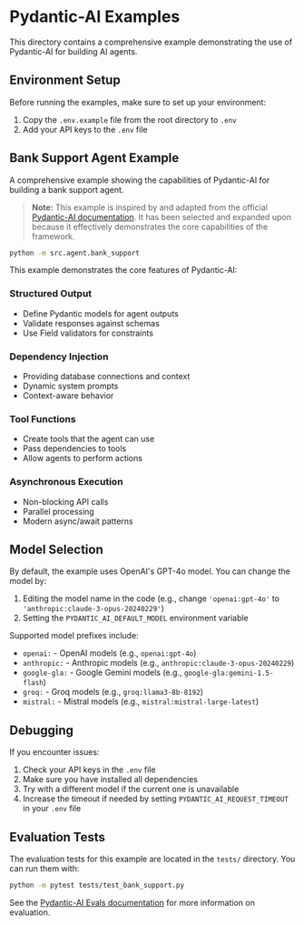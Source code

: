 # Pydantic-AI Examples

This directory contains a comprehensive example demonstrating the use of Pydantic-AI for building AI agents.

## Environment Setup

Before running the examples, make sure to set up your environment:

1. Copy the `.env.example` file from the root directory to `.env`
2. Add your API keys to the `.env` file

## Bank Support Agent Example

A comprehensive example showing the capabilities of Pydantic-AI for building a bank support agent.

> **Note:** This example is inspired by and adapted from the official [Pydantic-AI documentation](https://ai.pydantic.dev/). It has been selected and expanded upon because it effectively demonstrates the core capabilities of the framework.

```bash
python -m src.agent.bank_support
```

This example demonstrates the core features of Pydantic-AI:

### Structured Output
- Define Pydantic models for agent outputs
- Validate responses against schemas
- Use Field validators for constraints

### Dependency Injection
- Providing database connections and context
- Dynamic system prompts
- Context-aware behavior

### Tool Functions
- Create tools that the agent can use
- Pass dependencies to tools
- Allow agents to perform actions

### Asynchronous Execution
- Non-blocking API calls
- Parallel processing
- Modern async/await patterns

## Model Selection

By default, the example uses OpenAI's GPT-4o model. You can change the model by:

1. Editing the model name in the code (e.g., change `'openai:gpt-4o'` to `'anthropic:claude-3-opus-20240229'`)
2. Setting the `PYDANTIC_AI_DEFAULT_MODEL` environment variable

Supported model prefixes include:
- `openai:` - OpenAI models (e.g., `openai:gpt-4o`)
- `anthropic:` - Anthropic models (e.g., `anthropic:claude-3-opus-20240229`)
- `google-gla:` - Google Gemini models (e.g., `google-gla:gemini-1.5-flash`)
- `groq:` - Groq models (e.g., `groq:llama3-8b-8192`)
- `mistral:` - Mistral models (e.g., `mistral:mistral-large-latest`)

## Debugging

If you encounter issues:

1. Check your API keys in the `.env` file
2. Make sure you have installed all dependencies
3. Try with a different model if the current one is unavailable
4. Increase the timeout if needed by setting `PYDANTIC_AI_REQUEST_TIMEOUT` in your `.env` file

## Evaluation Tests

The evaluation tests for this example are located in the `tests/` directory. You can run them with:

```bash
python -m pytest tests/test_bank_support.py
```

See the [Pydantic-AI Evals documentation](https://ai.pydantic.dev/evals/) for more information on evaluation. 